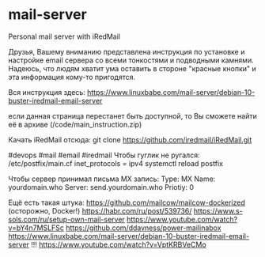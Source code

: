 # mail-server
Personal mail server with iRedMail


Друзья, Вашему вниманию представлена инструкция по установке и настройке email сервера со всеми тонкостями и подводными камнями. Надеюсь, что людям хватит ума оставить в стороне "красные кнопки" и эта информация кому-то пригодятся.

Вся инструкция здесь:
https://www.linuxbabe.com/mail-server/debian-10-buster-iredmail-email-server

если данная страница перестанет быть доступной, то Вы сможете найти её в архиве (/code/main_instruction.zip)

Качать iRedMail отсюда:
git clone https://github.com/iredmail/iRedMail.git

#devops #mail #email #iredmail
Чтобы гуглик не ругался:
/etc/postfix/main.cf
    inet_protocols = ipv4
systemctl reload postfix

Чтобы сервер принимал письма MX запись:
Type: MX
Name: yourdomain.who
Server: send.yourdomain.who
Priotiy: 0

Ещё есть такая штука:
  https://github.com/mailcow/mailcow-dockerized (осторожно, Docker!)
  https://habr.com/ru/post/539736/
  https://www.s-sols.com/ru/setup-own-mail-server
  https://www.youtube.com/watch?v=bY4n7MSLFSc
  https://github.com/ddavness/power-mailinabox
  https://www.linuxbabe.com/mail-server/debian-10-buster-iredmail-email-server !!!
  https://www.youtube.com/watch?v=VptKRBVeCMo

